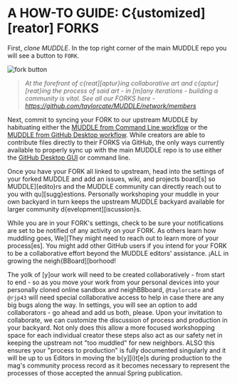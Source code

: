 # A HOW-TO GUIDE: C{ustomized][reator] FORKS  
  
First, *clone MUDDLE*. In the top right corner of the main MUDDLE repo you will see a button to `FORK`.  
    
![fork button](https://github.com/taylorcate/MUDDLE/blob/master/PromotionalMaterials/WorkFlow/MUDDLEtoFORK.png)  
> _At the forefront of c{reat][aptur}ing collaborative art and c{aptur][reat}ing the process of said art - in [m]any iterations - building a community is vital. See all our FORKS here - https://github.com/taylorcate/MUDDLE/network/members_  
  
Next, commit to syncing your FORK to our upstream MUDDLE by habituating either the [MUDDLE from Command Line workflow](https://github.com/taylorcate/MUDDLE/wiki/MUDDLE-from-Command-Line) or the [MUDDLE from GitHub Desktop workflow](https://help.github.com/desktop/guides/). While creators are able to contribute files directly to their FORKS via GitHub, the only ways currently available to properly sync up with the main MUDDLE repo is to use either the [GitHub Desktop GUI](https://desktop.github.com/) or command line.  
 
Once you have your FORK all linked to upstream, head into the settings of your forked MUDDLE and add an issues, wiki, and projects board[s] so MUDDLE][edito}rs and the MUDDLE community can directly reach out to you with qu][sugg}estions. Personally workshoping your muddle in your own backyard in turn keeps the upstream MUDDLE backyard available for larger community d{evelopment][iscussion}s.  
  
While you are in your FORK's settings, check to be sure your notifications are set to be notified of any activity on your FORK. As others learn how muddling goes, We][They might need to reach out to learn more of your process[es]. You might add other GitHub users if you intend for your FORK to be a collaborative effort beyond the MUDDLE editors' assistance. ¡ALL in growing the neigh{BBoard][borhood! 
  
The yolk of [y]our work will need to be created collaboratively - from start to end - so as you move your work from your personal devices into your personally cloned online sandbox and neighBBboard, `@taylorcate` and `@rjp43` will need special collaborative access to help in case there are any big bugs along the way. In settings, you will see an option to add collaborators - go ahead and add us both, please. Upon your invitation to collaborate, we can customize the discussion of process and production in your backyard. Not only does this allow a more focused workshopping space for each individual creator these steps also act as our safety net in keeping the upstream not "too muddled" for new neighbors. ALSO this ensures your "process to production" is fully documented singularly and it will be up to us Editors in moving the b{y][i}t[e]s during production to the mag's community process record as it becomes necessary to represent the processes of those accepted the annual Spring publication.  
